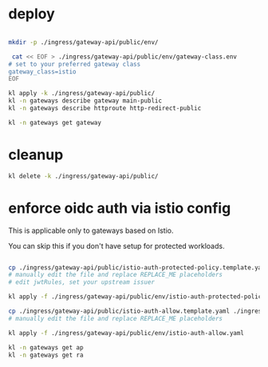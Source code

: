 
# deploy

```bash

mkdir -p ./ingress/gateway-api/public/env/

 cat << EOF > ./ingress/gateway-api/public/env/gateway-class.env
# set to your preferred gateway class
gateway_class=istio
EOF

kl apply -k ./ingress/gateway-api/public/
kl -n gateways describe gateway main-public
kl -n gateways describe httproute http-redirect-public

kl -n gateways get gateway

```

# cleanup

```bash
kl delete -k ./ingress/gateway-api/public/
```

# enforce oidc auth via istio config

This is applicable only to gateways based on Istio.

You can skip this if you don't have setup for protected workloads.

```bash

cp ./ingress/gateway-api/public/istio-auth-protected-policy.template.yaml ./ingress/gateway-api/public/env/istio-auth-protected-policy.yaml
# manually edit the file and replace REPLACE_ME placeholders
# edit jwtRules, set your upstream issuer

kl apply -f ./ingress/gateway-api/public/env/istio-auth-protected-policy.yaml

cp ./ingress/gateway-api/public/istio-auth-allow.template.yaml ./ingress/gateway-api/public/env/istio-auth-allow.yaml
# manually edit the file and replace REPLACE_ME placeholders

kl apply -f ./ingress/gateway-api/public/env/istio-auth-allow.yaml

kl -n gateways get ap
kl -n gateways get ra

```
